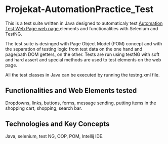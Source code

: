 # Projekat-AutomationPractice_Test

This is a test suite written in Java designed to automaticaly test [Automation Test Web Page web page ](http://automationpractice.com/index.php)elements and functionalities with Selenium and TestNG.


The test suite is desinged with Page Object Model (POM) concept and with the separation of testing logic from test data on the one hand and page/path DOM getters, on the other. Tests are run using testNG with soft and hard assert and special methods are used to test elements on the web page. 

All the test classes in Java can be executed by running the testng.xml file.


## Functionalities and Web Elements tested


Dropdowns,
links,
buttons,
forms,
message sending,
putting items in the shopping cart,
shopping,
search bar.


## Technologies and Key Concepts


Java,
selenium,
test NG,
OOP,
POM,
Intellij IDE.
